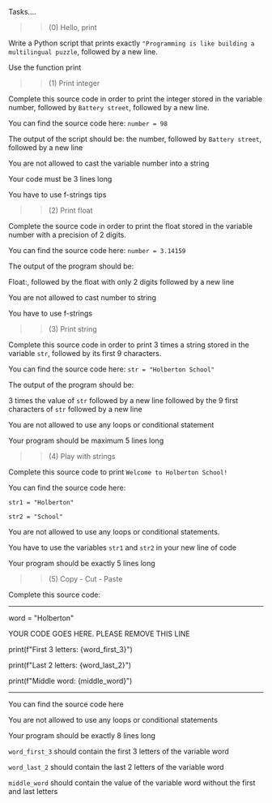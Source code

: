 Tasks....

>> (0) Hello, print

Write a Python script that prints exactly `"Programming is like building a multilingual puzzle`, followed by a new line.

Use the function print

>> (1) Print integer

Complete this source code in order to print the integer stored in the variable number, followed by `Battery street`, followed by a new line.

You can find the source code here: `number = 98`

The output of the script should be:
the number, followed by `Battery street`,
followed by a new line

You are not allowed to cast the variable number into a string

Your code must be 3 lines long

You have to use f-strings tips

>> (2) Print float

Complete the source code in order to print the float stored in the variable number with a precision of 2 digits.

You can find the source code here: `number = 3.14159`

The output of the program should be:

Float:, followed by the float with only 2 digits
followed by a new line

You are not allowed to cast number to string

You have to use f-strings

>> (3) Print string

Complete this source code in order to print 3 times a string stored in the variable `str`, followed by its first 9 characters.

You can find the source code here: `str = "Holberton School"`


The output of the program should be:

3 times the value of `str`
followed by a new line
followed by the 9 first characters of `str`
followed by a new line

You are not allowed to use any loops or conditional statement

Your program should be maximum 5 lines long

>> (4) Play with strings

Complete this source code to print `Welcome to Holberton School!`

You can find the source code here:

`str1 = "Holberton"`

`str2 = "School"`

You are not allowed to use any loops or conditional statements.

You have to use the variables `str1` and `str2` in your new line of code

Your program should be exactly 5 lines long

>> (5) Copy - Cut - Paste

Complete this source code:

---
word = "Holberton"

YOUR CODE GOES HERE. PLEASE REMOVE THIS LINE

print(f"First 3 letters: {word_first_3}")

print(f"Last 2 letters: {word_last_2}")

print(f"Middle word: {middle_word}")

---
You can find the source code here

You are not allowed to use any loops or conditional statements

Your program should be exactly 8 lines long

`word_first_3` should contain the first 3 letters of the variable word

`word_last_2` should contain the last 2 letters of the variable word

`middle_word` should contain the value of the variable word without the first and last letters